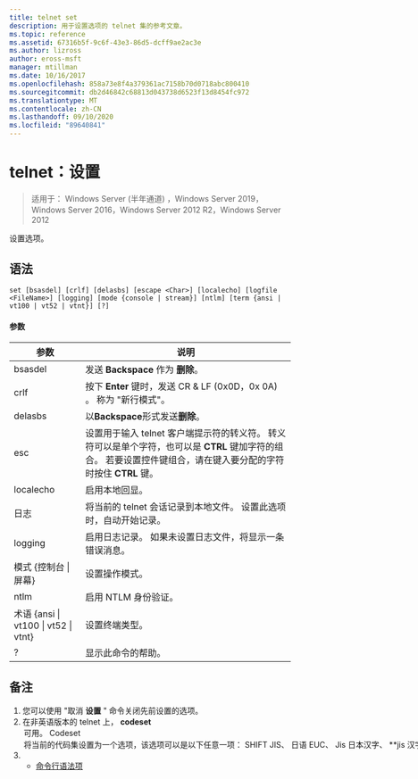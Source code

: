 ```yaml
---
title: telnet set
description: 用于设置选项的 telnet 集的参考文章。
ms.topic: reference
ms.assetid: 67316b5f-9c6f-43e3-86d5-dcff9ae2ac3e
ms.author: lizross
author: eross-msft
manager: mtillman
ms.date: 10/16/2017
ms.openlocfilehash: 858a73e8f4a379361ac7158b70d0718abc800410
ms.sourcegitcommit: db2d46842c68813d043738d6523f13d8454fc972
ms.translationtype: MT
ms.contentlocale: zh-CN
ms.lasthandoff: 09/10/2020
ms.locfileid: "89640841"
---
```

# <a name="telnet-set"></a>telnet：设置

> 适用于： Windows Server (半年通道) ，Windows Server 2019，Windows Server 2016，Windows Server 2012 R2，Windows Server 2012

设置选项。

## <a name="syntax"></a>语法
```
set [bsasdel] [crlf] [delasbs] [escape <Char>] [localecho] [logfile <FileName>] [logging] [mode {console | stream}] [ntlm] [term {ansi | vt100 | vt52 | vtnt}] [?]
```
#### <a name="parameters"></a>参数

|                    参数                     |                                                                                                                                              说明                                                                                                                                              |
|--------------------------------------------------|-------------------------------------------------------------------------------------------------------------------------------------------------------------------------------------------------------------------------------------------------------------------------------------------------------|
|                     bsasdel                      |                                                                                                                                 发送 **Backspace** 作为 **删除**。                                                                                                                                  |
|                       crlf                       |                                                                                                        按下 **Enter** 键时，发送 CR & LF (0x0D，0x 0A) 。 称为 "新行模式"。                                                                                                        |
|                     delasbs                      |                                                                                                                                 以**Backspace**形式发送**删除**。                                                                                                                                  |
|                esc <Character>                | 设置用于输入 telnet 客户端提示符的转义符。 转义符可以是单个字符，也可以是 **CTRL** 键加字符的组合。 若要设置控件键组合，请在键入要分配的字符时按住 **CTRL** 键。 |
|                    localecho                     |                                                                                                                                         启用本地回显。                                                                                                                                          |
|                日志 <FileName>                |                                                                                               将当前的 telnet 会话记录到本地文件。 设置此选项时，自动开始记录。                                                                                               |
|                     logging                      |                                                                                                                  启用日志记录。 如果未设置日志文件，将显示一条错误消息。                                                                                                                   |
|           模式 {控制台 &#124; 屏幕}           |                                                                                                                                       设置操作模式。                                                                                                                                        |
|                       ntlm                       |                                                                                                                                     启用 NTLM 身份验证。                                                                                                                                     |
| 术语 {ansi &#124; vt100 &#124; vt52 &#124; vtnt} |                                                                                                                                        设置终端类型。                                                                                                                                        |
|                        ?                         |                                                                                                                                    显示此命令的帮助。                                                                                                                                    |

## <a name="remarks"></a>备注
1. 您可以使用 "取消 **设置** " 命令关闭先前设置的选项。
2. 在非英语版本的 telnet 上， **codeset** <option> 可用。 **Codeset** <option> 将当前的代码集设置为一个选项，该选项可以是以下任意一项： **SHIFT JIS**、 **日语 EUC**、 **Jis 日本汉字**、 **jis 汉字 (78) **、 **DEC**日本汉字、 **NEC**日本汉字。 应在远程计算机上设置相同的代码集。
   ## <a name="examples"></a>示例
   设置日志文件并开始记录到本地文件 tnlog.txt
   ```
   set logfile tnlog.txt
   ```
   ## <a name="additional-references"></a>其他参考
3. - [命令行语法项](command-line-syntax-key.md)
